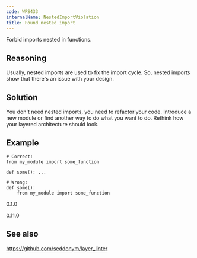 ```yaml
---
code: WPS433
internalName: NestedImportViolation
title: Found nested import
---
```


Forbid imports nested in functions.

## Reasoning
Usually, nested imports are used to fix the import cycle. So, nested
imports show that there's an issue with your design.

## Solution
You don't need nested imports, you need to refactor your code.
Introduce a new module or find another way to do what you want to
do. Rethink how your layered architecture should look.

## Example

    # Correct:
    from my_module import some_function
    
    def some(): ...
    
    # Wrong:
    def some():
        from my_module import some_function

<div class="versionadded">

0.1.0

</div>

<div class="versionchanged">

0.11.0

</div>

## See also
<https://github.com/seddonym/layer_linter>